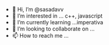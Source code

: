 - 👋 Hi, I’m @sasadavv
- 👀 I’m interested in ... c++, javascript
- 🌱 I’m currently learning ...imperativa
- 💞️ I’m looking to collaborate on ...
- 📫 How to reach me ...

<!---
sasadavv/sasadavv is a ✨ special ✨ repository because its `README.md` (this file) appears on your GitHub profile.
You can click the Preview link to take a look at your changes.
--->
